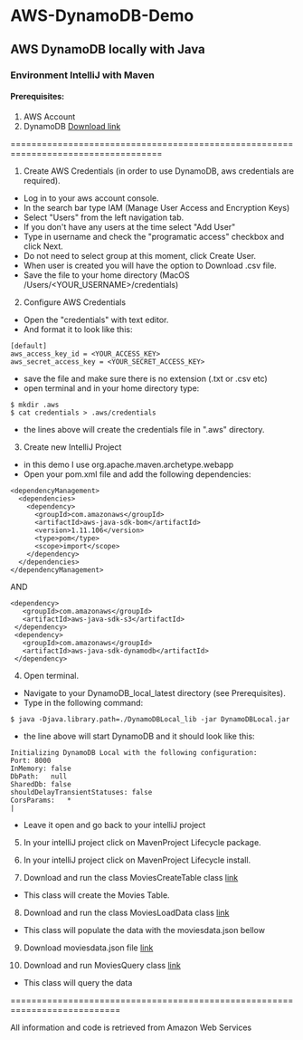 # AWS-DynamoDB-Demo

## AWS DynamoDB locally with Java
### Environment IntelliJ with Maven

#### Prerequisites:
1. AWS Account
2. DynamoDB [Download link](http://docs.aws.amazon.com/amazondynamodb/latest/developerguide/DynamoDBLocal.html)


===================================================================================



1. Create AWS Credentials (in order to use DynamoDB, aws credentials are required).
  - Log in to your aws account console.
  - In the search bar type IAM (Manage User Access and Encryption Keys)
  - Select "Users" from the left navigation tab.
  - If you don't have any users at the time select "Add User"
  - Type in username and check the "programatic access" checkbox and click Next.
  - Do not need to select group at this moment, click Create User.
  - When user is created you will have the option to Download .csv file. 
  - Save the file to your home directory (MacOS /Users/<YOUR_USERNAME>/credentials)

2. Configure AWS Credentials 
  - Open the "credentials" with text editor.
  - And format it to look like this: 
```
[default]
aws_access_key_id = <YOUR_ACCESS_KEY>
aws_secret_access_key = <YOUR_SECRET_ACCESS_KEY>
```
  - save the file and make sure there is no extension (.txt or .csv etc)
  - open terminal and in your home directory type:
  ```
  $ mkdir .aws
  $ cat credentials > .aws/credentials
  ```
  
  - the lines above will create the credentials file in ".aws" directory.

3. Create new IntelliJ Project
  - in this demo I use org.apache.maven.archetype.webapp
  - Open your pom.xml file and add the following dependencies:
  ```
  <dependencyManagement>
    <dependencies>
      <dependency>
        <groupId>com.amazonaws</groupId>
        <artifactId>aws-java-sdk-bom</artifactId>
        <version>1.11.106</version>
        <type>pom</type>
        <scope>import</scope>
      </dependency>
    </dependencies>
  </dependencyManagement>
  ```
  
  AND
  
  ```
  <dependency>
     <groupId>com.amazonaws</groupId>
     <artifactId>aws-java-sdk-s3</artifactId>
   </dependency>
   <dependency>
     <groupId>com.amazonaws</groupId>
     <artifactId>aws-java-sdk-dynamodb</artifactId>
   </dependency>
   ```
4. Open terminal.
  - Navigate to your DynamoDB_local_latest directory (see Prerequisites).
  - Type in the following command: 
  ```
  $ java -Djava.library.path=./DynamoDBLocal_lib -jar DynamoDBLocal.jar
  ```
  - the line above will start DynamoDB and it should look like this:
  ```
  Initializing DynamoDB Local with the following configuration:
  Port:	8000
  InMemory:	false
  DbPath:	null
  SharedDb:	false
  shouldDelayTransientStatuses:	false
  CorsParams:	*
  |
  ```
  - Leave it open and go back to your intelliJ project

5. In your intelliJ project click on MavenProject Lifecycle package.
6. In your intelliJ project click on MavenProject Lifecycle install.



7. Download and run the class MoviesCreateTable class [link](src/main/java/edu/MoviesCreateTable.java)
  - This class will create the Movies Table.
  

8. Download and run the class MoviesLoadData class [link](src/main/java/edu/MoviesLoadData.java)
  - This class will populate the data with the moviesdata.json bellow
  
  
9. Download moviesdata.json file [link](src/main/resources/moviedata.json)


10. Download and run MoviesQuery class [link](src/main/java/edu/MoviesQuery.java)
  - This class will query the data
  
===========================================================================

All information and code is retrieved from Amazon Web Services
  
  
  


